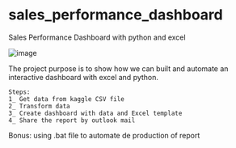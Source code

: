 # sales_performance_dashboard
Sales Performance Dashboard with python and excel

![image](https://github.com/nellytchiengue/sales_performance_dashboard/assets/105495334/c93201c1-81f2-4412-a8f4-c80d70ab5db5)


The project purpose is to show how we can built and automate an interactive dashboard with excel and python.

    Steps:
    1_ Get data from kaggle CSV file 
    2_ Transform data
    3_ Create dashboard with data and Excel template
    4_ Share the report by outlook mail

  Bonus: using .bat file to automate de production of report
